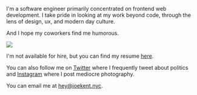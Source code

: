 I'm a software engineer primarily concentrated on frontend web development. I take pride in looking at my work beyond code, through the lens of design, ux, and modern day culture.

And I hope my coworkers find me humorous.

<Image src="portrait.jpg" layout="column" caption="'It's-a Me, Mario!'" />

I'm not available for hire, but you can find my resume [here](/resume).

You can also follow me on [Twitter](https://twitter.com/itsjoekent) where I frequently tweet about politics and [Instagram](https://www.instagram.com/itsjoekent/) where I post mediocre photography.

You can email me at hey@joekent.nyc.
